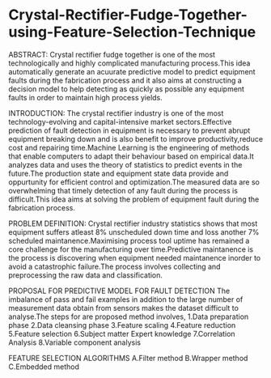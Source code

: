 # Crystal-Rectifier-Fudge-Together-using-Feature-Selection-Technique

ABSTRACT:
    Crystal rectifier fudge together is one of the most technologically and highly complicated manufacturing process.This idea automatically generate an acuurate predictive model to predict equipment faults during the fabrication process and it also aims at constructing a decision model to help detecting as quickly as possible any equipment faults in order to maintain high process yields.
      
      
INTRODUCTION:
     The crystal rectifier industry is one of the most technology-evolving and capital-intensive market sectors.Effective prediction of fault detection in equipment is necessary to prevent abrupt equipment breaking down and is also benefit to improve productivity,reduce cost and repairing time.Machine Learning is the engineering of methods that enable computers to adapt their behaviour based on empirical data.It analyzes data and uses the theory of statistics to predict events in the future.The production state and equipment state data provide and oppurtunity for efficient control and optimization.The measured data are so overwhelming that timely detection of any fault during the process is difficult.This idea aims at solving the problem of equipment fault during the fabrication process.


PROBLEM DEFINITION:
      Crystal rectifier industry statistics shows that most equipment suffers atleast 8% unscheduled down time and loss another 7% scheduled maintanence.Maximising process tool uptime has remained a core challenge for the manufacturing over time.Predictive maintanence is the process is discovering when equipment needed maintanence inorder to avoid a catastrophic failure.The process involves collecting and preprocessing the raw data and classification.
       
       
PROPOSAL FOR PREDICTIVE MODEL FOR FAULT DETECTION
        The imbalance of pass and fail examples in addition to the large number of measurement data obtain from sensors makes the dataset difficult to analyse.The steps for are proposed method involves,
       1.Data preparation phase
       2.Data cleansing phase
       3.Feature scaling 
       4.Feature reduction 
       5.Feature selection
       6.Subject matter Expert knowledge
       7.Correlation Analysis
       8.Variable component analysis
       
  
  FEATURE SELECTION ALGORITHMS
        A.Filter method
        B.Wrapper method
        C.Embedded method
       
